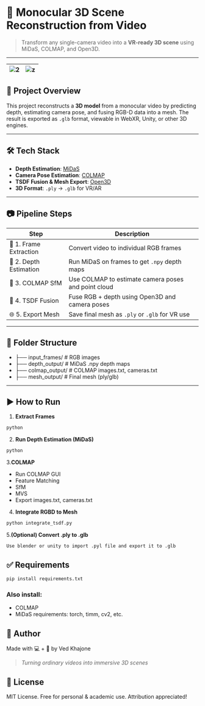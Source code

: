 # 🧠 Monocular 3D Scene Reconstruction from Video

> Transform any single-camera video into a **VR-ready 3D scene** using MiDaS, COLMAP, and Open3D.
---
 | ![2](imgs/room.gif)   | ![z](imgs/3d.gif) |
| ------------------------------ | ---------------------------- |

## 🚀 Project Overview

This project reconstructs a **3D model** from a monocular video by predicting depth, estimating camera pose, and fusing RGB-D data into a mesh. The result is exported as `.glb` format, viewable in WebXR, Unity, or other 3D engines.

---

## 🛠️ Tech Stack

- **Depth Estimation**: [MiDaS](https://github.com/isl-org/MiDaS)
- **Camera Pose Estimation**: [COLMAP](https://colmap.github.io/)
- **TSDF Fusion & Mesh Export**: [Open3D](http://www.open3d.org/)
- **3D Format**: `.ply` → `.glb` for VR/AR

---

## 📷 Pipeline Steps

| Step | Description |
|------|-------------|
| 🎥 1. Frame Extraction | Convert video to individual RGB frames |
| 🌊 2. Depth Estimation | Run MiDaS on frames to get `.npy` depth maps |
| 📸 3. COLMAP SfM       | Use COLMAP to estimate camera poses and point cloud |
| 🧱 4. TSDF Fusion      | Fuse RGB + depth using Open3D and camera poses |
| 🌐 5. Export Mesh      | Save final mesh as `.ply` or `.glb` for VR use |

---

## 📂 Folder Structure

- ├── input_frames/ # RGB images
- ├── depth_output/ # MiDaS .npy depth maps
- ├── colmap_output/ # COLMAP images.txt, cameras.txt
- ├── mesh_output/ # Final mesh (ply/glb)
---

## ▶️ How to Run

1. **Extract Frames**
```bash
python 
```
2. **Run Depth Estimation (MiDaS)**
```bash
python 
```
3.**COLMAP**
- Run COLMAP GUI
- Feature Matching
- SfM
- MVS
- Export images.txt, cameras.txt
  
4. **Integrate RGBD to Mesh**
```bash
python integrate_tsdf.py
```
5.**(Optional) Convert .ply to .glb**
```bash
Use blender or unity to import .pyl file and export it to .glb
```
## ✅ Requirements
```bash
pip install requirements.txt
```
### Also install:
- COLMAP
- MiDaS requirements: torch, timm, cv2, etc.

## 🙌 Author
Made with 💻 + 🧠 by Ved Khajone
> _Turning ordinary videos into immersive 3D scenes_

## 📜 License
MIT License. Free for personal & academic use. Attribution appreciated!
